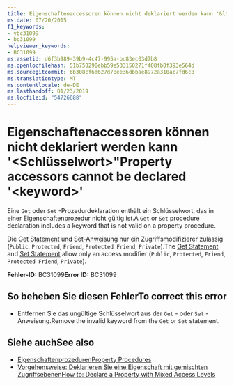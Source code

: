 ```yaml
---
title: Eigenschaftenaccessoren können nicht deklariert werden kann '&lt;Schlüsselwort&gt;"
ms.date: 07/20/2015
f1_keywords:
- vbc31099
- bc31099
helpviewer_keywords:
- BC31099
ms.assetid: d6f3b989-39b9-4c47-995a-bd83ec03d7b8
ms.openlocfilehash: 51b750290ebb59e533150271f408fb0f393e564d
ms.sourcegitcommit: 6b308cf6d627d78ee36dbbae8972a310ac7fd6c8
ms.translationtype: MT
ms.contentlocale: de-DE
ms.lasthandoff: 01/23/2019
ms.locfileid: "54726688"
---
```

# <a name="property-accessors-cannot-be-declared-ltkeywordgt"></a><span data-ttu-id="f2f10-102">Eigenschaftenaccessoren können nicht deklariert werden kann '&lt;Schlüsselwort&gt;"</span><span class="sxs-lookup"><span data-stu-id="f2f10-102">Property accessors cannot be declared '&lt;keyword&gt;'</span></span>
<span data-ttu-id="f2f10-103">Eine `Get` oder `Set` -Prozedurdeklaration enthält ein Schlüsselwort, das in einer Eigenschaftenprozedur nicht gültig ist.</span><span class="sxs-lookup"><span data-stu-id="f2f10-103">A `Get` or `Set` procedure declaration includes a keyword that is not valid on a property procedure.</span></span>  
  
 <span data-ttu-id="f2f10-104">Die [Get Statement](../../visual-basic/language-reference/statements/get-statement.md) und [Set-Anweisung](../../visual-basic/language-reference/statements/set-statement.md) nur ein Zugriffsmodifizierer zulässig (`Public`, `Protected`, `Friend`, `Protected Friend`, `Private`).</span><span class="sxs-lookup"><span data-stu-id="f2f10-104">The [Get Statement](../../visual-basic/language-reference/statements/get-statement.md) and [Set Statement](../../visual-basic/language-reference/statements/set-statement.md) allow only an access modifier (`Public`, `Protected`, `Friend`, `Protected Friend`, `Private`).</span></span>  
  
 <span data-ttu-id="f2f10-105">**Fehler-ID:** BC31099</span><span class="sxs-lookup"><span data-stu-id="f2f10-105">**Error ID:** BC31099</span></span>  
  
## <a name="to-correct-this-error"></a><span data-ttu-id="f2f10-106">So beheben Sie diesen Fehler</span><span class="sxs-lookup"><span data-stu-id="f2f10-106">To correct this error</span></span>  
  
-   <span data-ttu-id="f2f10-107">Entfernen Sie das ungültige Schlüsselwort aus der `Get` - oder `Set` -Anweisung.</span><span class="sxs-lookup"><span data-stu-id="f2f10-107">Remove the invalid keyword from the `Get` or `Set` statement.</span></span>  
  
## <a name="see-also"></a><span data-ttu-id="f2f10-108">Siehe auch</span><span class="sxs-lookup"><span data-stu-id="f2f10-108">See also</span></span>
- [<span data-ttu-id="f2f10-109">Eigenschaftenprozeduren</span><span class="sxs-lookup"><span data-stu-id="f2f10-109">Property Procedures</span></span>](../../visual-basic/programming-guide/language-features/procedures/property-procedures.md)
- [<span data-ttu-id="f2f10-110">Vorgehensweise: Deklarieren Sie eine Eigenschaft mit gemischten Zugriffsebenen</span><span class="sxs-lookup"><span data-stu-id="f2f10-110">How to: Declare a Property with Mixed Access Levels</span></span>](../../visual-basic/programming-guide/language-features/procedures/how-to-declare-a-property-with-mixed-access-levels.md)
